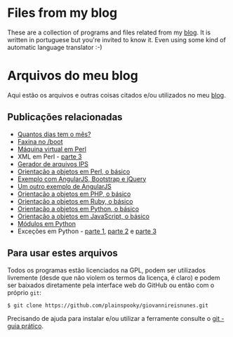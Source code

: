 # Files from my blog

These are a collection of programs and files related from my [blog](https://giovannireisnunes.wordpress.com).
It is written in portuguese but you're invited to know it.
Even using some kind of automatic language translator :-)

# Arquivos do meu blog

Aqui estão os arquivos e outras coisas citados e/ou utilizados no meu [blog](https://giovannireisnunes.wordpress.com).

## Publicações relacionadas

* [Quantos dias tem o mês?](https://giovannireisnunes.wordpress.com/2015/05/01/quantos-dias-tem-um-mes/)
* [Faxina no /boot](https://giovannireisnunes.wordpress.com/2015/05/25/faxina-no-boot/)
* [Máquina virtual em Perl](https://giovannireisnunes.wordpress.com/2015/06/01/maquina-virtual-em-perl/)
* XML em Perl - [parte 3](https://giovannireisnunes.wordpress.com/2015/06/05/xml-em-perl-parte-3/)
* [Gerador de arquivos IPS](https://giovannireisnunes.wordpress.com/2015/06/14/gerador-de-arquivos-ips/)
* [Orientação a objetos em Perl, o básico](https://giovannireisnunes.wordpress.com/2015/06/26/um-basico-de-orientacao-a-objetos-em-perl/)
* [Exemplo com AngularJS, Bootstrap e jQuery](https://giovannireisnunes.wordpress.com/2015/07/23/exemplo-com-angularjs-bootstrap-e-jquery/)
* [Um outro exemplo de AngularJS](https://giovannireisnunes.wordpress.com/2015/07/31/um-outro-exemplo-de-angularjs/)
* [Orientação a objetos em PHP, o básico](https://giovannireisnunes.wordpress.com/2015/08/07/orientacao-a-objetos-em-php-o-basico/)
* [Orientação a objetos em Ruby, o básico](https://giovannireisnunes.wordpress.com/2016/10/07/orientacao-a-objetos-em-ruby-o-basico)
* [Orientação a objetos em Python, o básico](https://giovannireisnunes.wordpress.com/2016/11/25/orientacao-a-objetos-em-python-o-basico/)
* [Orientação a objetos em JavaScript, o básico](https://giovannireisnunes.wordpress.com/2016/12/23/orientacao-a-objetos-em-javascript-o-basico/)
* [Módulos em Python](https://giovannireisnunes.wordpress.com/2017/08/18/modulos-em-python)
* Exceções em Python - [parte 1](https://giovannireisnunes.wordpress.com/2018/06/22/excecoes-em-python-parte-1), [parte 2](https://giovannireisnunes.wordpress.com/2018/06/29/excecoes-em-python-parte-2) e [parte 3](https://giovannireisnunes.wordpress.com/2018/07/13/excecoes-em-python-parte-3)


## Para usar estes arquivos

Todos os programas estão licenciados na GPL, podem ser utilizados livremente (desde que não violem os termos da licença, é claro) e  podem ser baixados diretamente pela interface web do GitHub ou então com o próprio `git`:

```
$ git clone https://github.com/plainspooky/giovannireisnunes.git
```

Precisando de ajuda para instalar e/ou utilizar a ferramente consulte o [git - guia prático](https://rogerdudler.github.io/git-guide/index.pt_BR.html).
